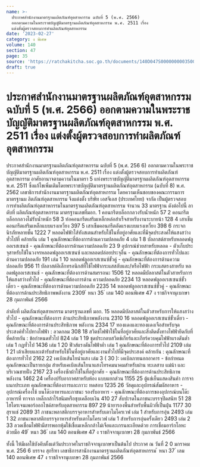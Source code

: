 ```yaml
---
name: >-
  ประกาศสำนักงานมาตรฐานผลิตภัณฑ์อุตสาหกรรม ฉบับที่ 5 (พ.ศ. 2566)
  ออกตามความในพระราชบัญญัติมาตรฐานผลิตภัณฑ์อุตสาหกรรม พ.ศ. 2511 เรื่อง
  แต่งตั้งผู้ตรวจสอบการทำผลิตภัณฑ์อุตสาหกรรม
date: '2023-02-27'
category: ง พิเศษ
volume: 140
section: 47
page: 35
source: 'https://ratchakitcha.soc.go.th/documents/140D047S0000000003500.pdf'
draft: true
---
```


# ประกาศสำนักงานมาตรฐานผลิตภัณฑ์อุตสาหกรรม ฉบับที่ 5 (พ.ศ. 2566) ออกตามความในพระราชบัญญัติมาตรฐานผลิตภัณฑ์อุตสาหกรรม พ.ศ. 2511 เรื่อง แต่งตั้งผู้ตรวจสอบการทำผลิตภัณฑ์อุตสาหกรรม

ประกาศสำนักงานมาตรฐานผลิตภัณฑ์อุตสาหกรรม ฉบับที่ 5 (พ.ศ. 256 6) ออกตามความในพระราชบัญญัติมาตรฐานผลิตภัณฑ์อุตสาหกรรม พ.ศ. 2511 เรื่อง แต่งตั้งผู้ตรวจสอบการทำผลิตภัณฑ์อุตสาหกรรม อาศัยอานาจตามความในมาตรา 5 แห่งพระราชบัญญัติมาตรฐานผลิตภัณฑ์อุตสาหกรรม พ.ศ. 2511 ซึ่งแก้ไขเพิ่มเติมโดยพระราชบัญญัติมาตรฐานผลิตภัณฑ์อุตสาหกรรม (ฉบับที่ 8) พ.ศ. 2562 เลขาธิการสำนักงานมาตรฐานผลิตภัณฑ์อุตสาหกรรม โดยความเห็นชอบของคณะกรรมการ มาตรฐานผ ลิตภัณฑ์อุตสาหกรรม จึงแต่งตั้ง บริษัท เอสจีเอส (ประเทศไทย) จากัด เป็นผู้ตรวจสอบ การทำผลิตภัณฑ์อุตสาหกรรมในมาตรฐานผลิตภัณฑ์อุตสาหกรรม จำนวน 33 มาตรฐาน ดังต่อไปนี้ ลาดับที่ ผลิตภัณฑ์อุตสาหกรรม มาตรฐานเลขที่มอก. 1 คอนกรีตบล็อกกลวงรับน้ำหนัก 57 2 คอนกรีตบล็อกกลวงไม่รับน้ำหนัก 58 3 ท่อคอนกรีตเสริมเหล็กหล่อสำเร็จสาหรับงานระบายน้า 128 4 เสาเข็มคอนกรีตเสริมเหล็กแบบแรงเหวี่ยง 397 5 เสาเข็มคอนกรีตอัดแรงแบบแรงเหวี่ยง 398 6 กระจกนิรภัยหลายชั้น 1222 7 หลอดไฟฟ้าไส้ทังสเตนสำหรับใช้ในที่อยู่อาศัยและที่มีจุดประสงค์ให้แสงสว่างทั่วไปที่ คล้ายกัน เล่ม 1 คุณลักษณะที่ต้องการด้านความปลอดภัย 4 เล่ม 1 8 บัลลาสต์สาหรับหลอดฟลูออเรสเซนซ์ - คุณลักษณะที่ต้องการด้านความปลอดภัย 23 9 อุปกรณ์ช่วยสาหรับหลอด - ตัวเก็บประจุสาหรับใช้ในวงจรหลอดฟลูออเรสเซนซ์ และหลอดปล่อยประจุอื่น - คุณลักษณะที่ต้องการทั่วไปและด้านความปลอดภัย 191 เล่ม 1 10 หลอดฟลูออเรสเซนซ์ขั้วคู่ - คุณลักษณะที่ต้องการด้านความปลอดภัย 956 11 บัลลาสต์อิเล็กทรอนิกส์ที่ใช้ไฟฟ้ากระแสสลับและ/หรือไฟฟ้า กระแสตรงสาหรับ หลอดฟลูออเรสเซนซ์ - คุณลักษณะที่ต้องการด้านสมรรถนะ 1506 12 หลอดมีบัลลาสต์ในตัวสาหรับการให้แสงสว่างทั่วไป - คุณลักษณะที่ต้องการด้าน ความปลอดภัย 2234 13 หลอดฟลูออเรสเซนซ์ขั้วเดี่ยว - คุณลักษณะที่ต้องการด้านความปลอดภัย 2235 14 หลอดฟลูออเรสเซนซ์ขั้วคู่ - คุณลักษณะที่ต้องการด้านประสิทธิภาพพลังงาน 2309 ้ หนา 35 ่ เลม 140 ตอนพิเศษ 47 ง ราชกิจจานุเบกษา 28 กุมภาพันธ์ 2566

ลำดับที่ ผลิตภัณฑ์อุตสาหกรรม มาตรฐานเลขที่ มอก. 15 หลอดมีบัลลาสต์ในตัวสาหรับการให้แสงสว่างทั่วไป - คุณลักษณะที่ต้องการ ด้านประสิทธิภาพพลังงาน 2310 16 หลอดฟลูออเรสเซนซ์ขั้วเดี่ยว - คุณลักษณะที่ต้องการด้านประสิทธิภาพ พลังงาน 2334 17 ทองแดงและทองแดงเจือสำหรับจุดประสงค์ทั่วไปทางไฟฟ้า : ลวดกลม 308 18 สวิตช์ไฟฟ้าใช้ในที่อยู่อาศัยและสิ่งติดตั้งทางไฟฟ้ายึดกับที่ที่คล้ายกัน : ข้อกำหนดทั่วไป 824 เล่ม 1 19 ชุดประกอบสวิตช์เกียร์และเกียร์ควบคุมไฟฟ้าแรงดันต่ำ เล่ม 1 กฎทั่วไป 1436 เล่ม 1 20 ฟิวส์แรงดันไฟฟ้าต่ำ เล่ม 1 คุณลักษณะที่ต้องการทั่วไป 2109 เล่ม 1 21 เต้าเสียบและเต้ารับสำหรับใช้ในที่อยู่อาศัยและงานทั่วไปที่มีจุดประสงค์ คล้ายกัน : คุณลักษณะที่ต้องการทั่วไป 2162 22 เคเบิลเส้นใยนำแสง เล่ม 3 ( 30 ): เคเบิลภายนอกอาคาร - ข้อกำหนด คุณลักษณะเป็นรายกลุ่ม สำหรับเคเบิลเส้นใยนาแสงโทรคมนาคมสำหรับผ่าน ทะเลสาบ แม่น้า และบริเวณชายฝั่ง 2167 23 เครื่องซักผ้าใช้ในที่อยู่อาศัย - คุณลักษณะที่ต้องการด้านประสิทธิภาพพลังงาน 1462 24 เครื่องปรับอากาศสาหรับห้อง แบบแยกส่วน 1155 25 ตู้แช่เย็นแสดงสินค้า การจาแนกประเภท คุณลักษณะที่ต้องการและภาวะ ทดสอบ 1235 26 วัสดุและอุปกรณ์สัมผัสอาหาร - อุปกรณ์เครื่องใช้ บนโต๊ะอาหารและภาชนะ รองรับอาหาร - คุณลักษณะที่ต้องการของอุปกรณ์บนโต๊ะอาหารที่ ทาจาก เหล็กกล้าไร้สนิมหรือชุบเคลือบเงิน 410 27 สับปะรดในภาชนะบรรจุปิดสนิท 51 28 ไฮโดรเจนเพอร์ออกไซด์สาหรับอุตสาหกรรม 897 29 น้ายารองพื้นสำหรับพื้นผิวที่เป็นฝุ่น 1177 30 สุราแช่ 2089 31 ภาชนะพลาสติกบรรจุอาหารสำหรับเตาไมโครเวฟ เล่ม 1 สำหรับการอุ่น 2493 เล่ม 1 32 ภาชนะพลาสติกบรรจุอาหารสำหรับเตาไมโครเวฟ เล่ม 1 สำหรับการอุ่นครั้งเดียว 2493 เล่ม 2 33 ลวดเชื่อมไฟฟ้ามีสารพอกหุ้มใช้เชื่อมเหล็กกล้าไม่เจือและเกรนละเอียดด้วย การเชื่อมอาร์กโลหะด้วยมือ 49 ้ หนา 36 ่ เลม 140 ตอนพิเศษ 47 ง ราชกิจจานุเบกษา 28 กุมภาพันธ์ 2566

ทั้งนี้ ให้มีผลใช้บังคับตั้งแต่วันประกาศในราชกิจจานุเบกษาเป็นต้นไป ประกาศ ณ วันที่ 2 0 มกราคม พ.ศ. 256 6 บรรจง สุกรีฑา เลขาธิการสานักงานมาตรฐานผลิตภัณฑ์อุตสาหกรรม ้ หนา 37 ่ เลม 140 ตอนพิเศษ 47 ง ราชกิจจานุเบกษา 28 กุมภาพันธ์ 2566

